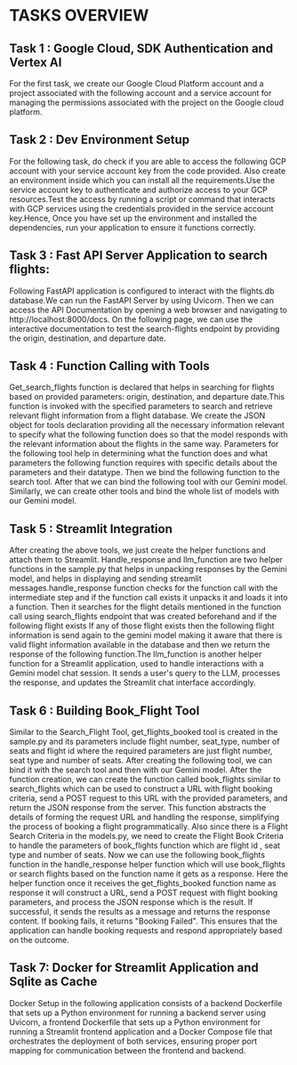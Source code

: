 # TASKS OVERVIEW
## Task 1 : Google Cloud, SDK Authentication and Vertex AI
For the first task, we create our Google Cloud Platform account and a project associated with the following account and a service account for managing the permissions associated with the project on the Google cloud platform.

## Task 2 : Dev Environment Setup
For the following task, do check if you are able to access the following GCP account with your service account key from the code provided. Also create an environment inside which you can install all the requirements.Use the service account key to authenticate and authorize access to your GCP resources.Test the access by running a script or command that interacts with GCP services using the credentials provided in the service account key.Hence, Once you have set up the environment and installed the dependencies, run your application to ensure it functions correctly.

## Task 3 : Fast API Server Application to search flights:
Following FastAPI application is configured to interact with the flights.db database.We can run the FastAPI Server by using Uvicorn. Then we can access the API Documentation by opening a web browser and navigating to http://localhost:8000/docs. On the following page, we can use the interactive documentation to test the search-flights endpoint by providing the origin, destination, and departure date.

## Task 4 : Function Calling with Tools
Get_search_flights function is declared that helps in searching for flights based on provided parameters: origin, destination, and departure date.This function is invoked with the specified parameters to search and retrieve relevant flight information from a flight database. We create the JSON object for tools declaration providing all the necessary information relevant to specify what the following function does so that the model responds with the relevant information about the flights in the same way. Parameters for the following tool help in determining what the function does and what parameters the following function requires with specific details about the parameters and their datatype. Then we bind the following function to the search tool. After that we can bind the following tool with our Gemini model. Similarly, we can create other tools and bind the whole list of models with our Gemini model.

## Task 5 : Streamlit Integration
After creating the above tools, we just create the helper functions and attach them to Streamlit. Handle_response and llm_function are two helper functions in the sample.py that helps in unpacking responses by the Gemini model, and helps in displaying and sending streamlit messages.handle_response function checks for the function call with the intermediate step and if the function call exists it unpacks it and loads it into a function. Then it searches for the flight details mentioned in the function call using search_flights endpoint that was created beforehand and if the following flight exists If any of those flight exists then the following flight information is send again to the gemini model making it aware that there is valid flight information available in the database and then we return the response of the following function.The llm_function is another helper function for a Streamlit application, used to handle interactions with a Gemini model chat session. It sends a user's query to the LLM, processes the response, and updates the Streamlit chat interface accordingly. 

## Task 6 : Building Book_Flight Tool
Similar to the Search_Flight Tool, get_flights_booked tool is created in the sample.py and its parameters include flight number, seat_type, number of seats and flight id where the required parameters are just flight number, seat type and number of seats. After creating the following tool, we can bind it with the search tool and then with our Gemini model. After the function creation, we can create the function called book_flights similar to search_flights which can be used to construct a URL with flight booking criteria, send a POST request to this URL with the provided parameters, and return the JSON response from the server. This function abstracts the details of forming the request URL and handling the response, simplifying the process of booking a flight programmatically. Also since there is a Flight Search Criteria in the models.py, we need to create the Flight Book Criteria to handle the parameters of book_flights function which are flight id , seat type and number of seats. Now we can use the following book_flights function in the handle_response helper function which will use book_flights or search flights based on the function name it gets as a response. Here the helper function once it receives the get_flights_booked function name as response it will construct a URL, send a POST request with flight booking parameters, and process the JSON response which is the result. If successful, it sends the results as a message and returns the response content. If booking fails, it returns "Booking Failed". This ensures that the application can handle booking requests and respond appropriately based on the outcome.

## Task 7: Docker for Streamlit Application and Sqlite as Cache
Docker Setup in the following application consists of a backend Dockerfile that sets up a Python environment for running a backend server using Uvicorn, a frontend Dockerfile that sets up a Python environment for running a Streamlit frontend application and a Docker Compose file that orchestrates the deployment of both services, ensuring proper port mapping for communication between the frontend and backend.


